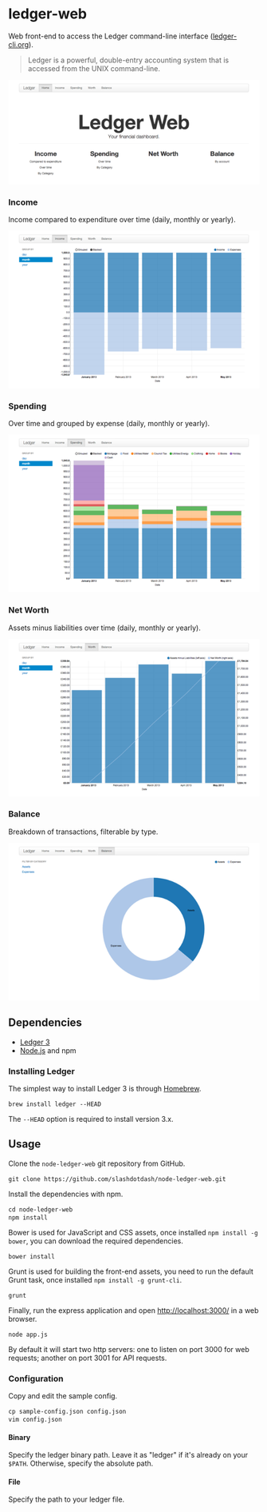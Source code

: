 # ledger-web

Web front-end to access the Ledger command-line interface ([ledger-cli.org](http://ledger-cli.org/)).

> Ledger is a powerful, double-entry accounting system that is accessed from the UNIX command-line.

![Ledger Web](doc/home-preview.png)

### Income

Income compared to expenditure over time (daily, monthly or yearly).

![Income](doc/income-preview.png)

### Spending

Over time and grouped by expense (daily, monthly or yearly).

![Spending](doc/spending-preview.png)

### Net Worth

Assets minus liabilities over time (daily, monthly or yearly).

![Net Worth](doc/net-worth-preview.png)

### Balance

Breakdown of transactions, filterable by type.

![Balance](doc/balance-preview.png)

## Dependencies

  * [Ledger 3](http://ledger-cli.org/)
  * [Node.js](nodejs.org) and npm

### Installing Ledger

The simplest way to install Ledger 3 is through [Homebrew](http://mxcl.github.com/homebrew/).

    brew install ledger --HEAD

The `--HEAD` option is required to install version 3.x.

## Usage

Clone the `node-ledger-web` git repository from GitHub.

    git clone https://github.com/slashdotdash/node-ledger-web.git

Install the dependencies with npm.

    cd node-ledger-web
    npm install
    
Bower is used for JavaScript and CSS assets, once installed `npm install -g bower`, you can download the required dependencies.

    bower install

Grunt is used for building the front-end assets, you need to run the default Grunt task, once installed `npm install -g grunt-cli`.
	
    grunt

Finally, run the express application and open [http://localhost:3000/](http://localhost:3000/) in a web browser. 

    node app.js
    
By default it will start two http servers: one to listen on port 3000 for web requests; another on port 3001 for API requests.

### Configuration

Copy and edit the sample config.

    cp sample-config.json config.json
    vim config.json

#### Binary

Specify the ledger binary path. Leave it as "ledger" if it's already on your `$PATH`. Otherwise, specify the absolute path.

#### File

Specify the path to your ledger file.

